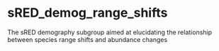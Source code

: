 # sRED_demog_range_shifts
The sRED demography subgroup aimed at elucidating the relationship between species range shifts and abundance changes
